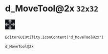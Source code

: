 # d_MoveTool@2x `32x32`
<img src="/img/d_MoveTool.png" width=32 height=32>

``` CSharp
EditorGUIUtility.IconContent("d_MoveTool@2x")
```
```
d_MoveTool@2x
```
